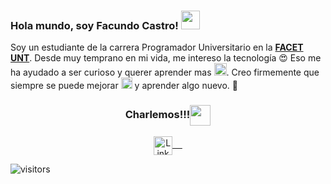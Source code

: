 ### Hola mundo, soy Facundo Castro! <img src="https://media.giphy.com/media/hvRJCLFzcasrR4ia7z/giphy.gif" width="30px">
Soy un estudiante de la carrera Programador Universitario en la <a href="https://www.facet.unt.edu.ar//"><b>FACET UNT</b></a>. Desde muy temprano en mi vida, me intereso la tecnología 😍 Eso me ha ayudado a ser  curioso y querer aprender mas <img src="https://github.com/rajput2107/rajput2107/blob/master/Assets/PC.gif" height="20px"/>. Creo firmemente que siempre se puede mejorar <img src="https://github.com/rajput2107/rajput2107/blob/master/Assets/Rocket.gif" height="18px"> y aprender algo nuevo. 🧠
<br/>
<!--### En lo que me estoy enfocando ahora 👨‍💻
- 💪 Actualmente estoy completando mis habilidades en JavaScript.
- 🎯 Proximos objetivos: Nodejs y React.
- 🤞 Un dia espero volverme un experto y ser una pieza fundamental en un proyecto digital.
-->
<div align="center">
  <h3 align="center">Charlemos!!!<img align="center" src="https://github.com/rajput2107/rajput2107/blob/master/Assets/Handshake.gif" height="33px" /></h3> 
</div>
<p align="center">
 <a href="https://www.linkedin.com/in/facundocr/" target="blank">
  <img align="center" alt="LinkedIn" width="30px" src="https://www.vectorlogo.zone/logos/linkedin/linkedin-icon.svg" /> &nbsp; &nbsp;
 </a>
  
![visitors](https://visitor-badge-reloaded.herokuapp.com/badge?page_id=FacuCr.FacuCR&color=00cf00)
<!--
 <a href="https://www.instagram.com/facucastro302/" target="blank">
  <img align="center" alt="Instagram" width="30px" src="https://www.vectorlogo.zone/logos/instagram/instagram-icon.svg" /> &nbsp; &nbsp;
 </a>

**FacuCR/FacuCR** is a ✨ _special_ ✨ repository because its `README.md` (this file) appears on your GitHub profile.

Here are some ideas to get you started:

- 🔭 I’m currently working on ...
- 🌱 I’m currently learning ...
- 👯 I’m looking to collaborate on ...
- 🤔 I’m looking for help with ...
- 💬 Ask me about ...
- 📫 How to reach me: ...
- 😄 Pronouns: ...
- ⚡ Fun fact: ...
-->
